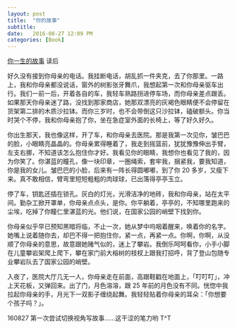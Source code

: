 ```yaml
---
layout: post
title:  "你的故事"
subtitle: 
date:   2016-08-27 12:09 PM
categories: [Book]
--- 
```


[你一生的故事](https://book.douban.com/subject/26295448/) 读后  

好久没有接到你母亲的电话。我挂断电话，胡乱抓一件夹克，去了你那里。一路上，我和你母亲都没说话，窗外的树影张牙舞爪，我想起第一次和你母亲驱车出行。我们一前一后，开着各自的车，我轻车熟路拐进停车场，而你母亲差点跟丢。如果那天你母亲迷了路，没找到那家商店，她那双漂亮的灰褐色眼睛便不会停留在货架第二排的木质沙拉钵。而你三岁时，也不会带倒这只沙拉钵，磕破额头。你当时哭个不停，我和你母亲抱了你，坐在急症室外面的长椅上，等了好久好久。    

你出生那天，我也像这样，开了车，和你母亲去医院。那是我第一次见你，皱巴巴的脸，小眼睛亮晶晶的。你母亲累得睡着了，我走到摇篮前，犹犹豫豫伸出手臂，左支右挪，不知道该怎么抱住你才好。我看见你的眼睛，我想你也看见了我的，因为你笑了。你湛蓝的瞳孔，像一块印章，一圈绳索，套牢我，捆紧我，要我知道，你是我的女儿。皱巴巴的小脸，后来有一阵长得圆嘟嘟，到了你 20 多岁，又瘦下来。真不敢相信，臂弯里短短粗粗的肉球球，已出落得亭亭玉立。  

停了车，钥匙还插在锁孔。灰白的灯光，光滑洁净的地砖，我和你母亲，站在太平间。勤杂工掀开罩单，你母亲点点头，是你。你平躺着，亭亭的，不知哪里跑来的尘埃，吃掉了你瞳仁里湛蓝的光。他们说，在国家公园的峭壁下找到你。

你母亲似乎早已预知黑暗将临，不止一次，她从梦中呜咽着醒来，唤着你的名字。她嘴上说着随你去，却巴不得一把抱住你，紧一点，再紧一点。你啊，你啊，从没顺了你母亲的意思，故意跟她赌气似的，迷上了攀岩。我倒乐呵呵看你，小手小脚在儿童攀岩架爬上爬下，攀在家门前大榕树的枝杈上跟我打招呼，背了登山包随专业攀岩队去了国家公园的峭壁。  

入夜了，医院大厅几无一人，你母亲走在前面，高跟鞋戳在地面上，「叮叮叮」，冲上天花板，又弹回来。出了门，月色溶溶，跟 25 年前的月色没有不同。恍惚中我拉起你母亲的手，月光下一双影子缠绕起舞。我轻轻贴着你母亲的耳朵：「你想要个孩子吗？」。

160827 第一次尝试切换视角写故事……这干涩的笔力哟 T^T






  


